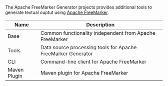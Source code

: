The Apache FreeMarker Generator projects provides additional tools to generate textual ouptut using [Apache FreeMarker](https://freemarker.apache.org).

| Name                  | Description                                                       |
| --------------------- | ----------------------------------------------------------------- |
| Base                  | Common functionality independent from Apache FreeMarker           |
| Tools                 | Data source processing tools for Apache FreeMarker Generator      |
| CLI                   | Command-line client for Apache FreeMarker                         |
| Maven Plugin          | Maven plugin for Apache FreeMarker                                |